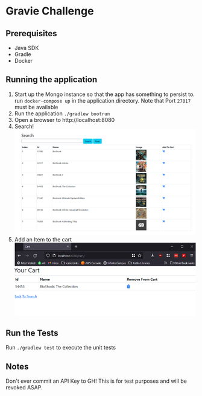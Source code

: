 # Gravie Challenge

## Prerequisites
- Java SDK
- Gradle
- Docker

## Running the application
1. Start up the Mongo instance so that the app has something to persist to. run `docker-compose up` in the application directory. Note that Port `27017` must be available
2. Run the application `./gradlew bootrun`
3. Open a browser to http://localhost:8080
4. Search!
![img_1.png](img_1.png)
5. Add an Item to the cart
![img_2.png](img_2.png)

## Run the Tests
Run `./gradlew test` to execute the unit tests

## Notes
Don't ever commit an API Key to GH! This is for test purposes and will be revoked ASAP.
